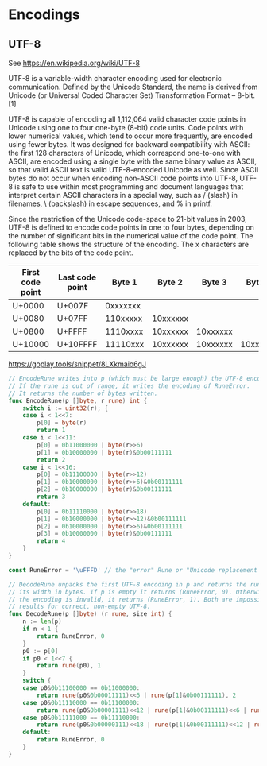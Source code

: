# Encodings

## UTF-8

See https://en.wikipedia.org/wiki/UTF-8

UTF-8 is a variable-width character encoding used for electronic communication. Defined by the Unicode Standard, the name is derived from Unicode (or Universal Coded Character Set) Transformation Format – 8-bit.[1]

UTF-8 is capable of encoding all 1,112,064 valid character code points in Unicode using one to four one-byte (8-bit) code units. Code points with lower numerical values, which tend to occur more frequently, are encoded using fewer bytes. It was designed for backward compatibility with ASCII: the first 128 characters of Unicode, which correspond one-to-one with ASCII, are encoded using a single byte with the same binary value as ASCII, so that valid ASCII text is valid UTF-8-encoded Unicode as well. Since ASCII bytes do not occur when encoding non-ASCII code points into UTF-8, UTF-8 is safe to use within most programming and document languages that interpret certain ASCII characters in a special way, such as / (slash) in filenames, \ (backslash) in escape sequences, and % in printf.

Since the restriction of the Unicode code-space to 21-bit values in 2003, UTF-8 is defined to encode code points in one to four bytes, depending on the number of significant bits in the numerical value of the code point. The following table shows the structure of the encoding. The x characters are replaced by the bits of the code point.

| First code point | Last code point | Byte 1   | Byte 2   | Byte 3   | Byte 4   |
|------------------|-----------------|----------|----------|----------|----------|
| U+0000           | U+007F          | 0xxxxxxx	|          |          |          |
| U+0080           | U+07FF          | 110xxxxx | 10xxxxxx |	        |          |
| U+0800           | U+FFFF          | 1110xxxx | 10xxxxxx | 10xxxxxx |	         |
| U+10000          | U+10FFFF        | 11110xxx | 10xxxxxx | 10xxxxxx | 10xxxxxx |

https://goplay.tools/snippet/8LXkmaio6gJ

```go
// EncodeRune writes into p (which must be large enough) the UTF-8 encoding of the rune.
// If the rune is out of range, it writes the encoding of RuneError.
// It returns the number of bytes written.
func EncodeRune(p []byte, r rune) int {
	switch i := uint32(r); {
	case i < 1<<7:
		p[0] = byte(r)
		return 1
	case i < 1<<11:
		p[0] = 0b11000000 | byte(r>>6)
		p[1] = 0b10000000 | byte(r)&0b00111111
		return 2
	case i < 1<<16:
		p[0] = 0b11100000 | byte(r>>12)
		p[1] = 0b10000000 | byte(r>>6)&0b00111111
		p[2] = 0b10000000 | byte(r)&0b00111111
		return 3
	default:
		p[0] = 0b11110000 | byte(r>>18)
		p[1] = 0b10000000 | byte(r>>12)&0b00111111
		p[2] = 0b10000000 | byte(r>>6)&0b00111111
		p[3] = 0b10000000 | byte(r)&0b00111111
		return 4
	}
}

const RuneError = '\uFFFD' // the "error" Rune or "Unicode replacement character"

// DecodeRune unpacks the first UTF-8 encoding in p and returns the rune and
// its width in bytes. If p is empty it returns (RuneError, 0). Otherwise, if
// the encoding is invalid, it returns (RuneError, 1). Both are impossible
// results for correct, non-empty UTF-8.
func DecodeRune(p []byte) (r rune, size int) {
	n := len(p)
	if n < 1 {
		return RuneError, 0
	}
	p0 := p[0]
	if p0 < 1<<7 {
		return rune(p0), 1
	}
	switch {
	case p0&0b11100000 == 0b11000000:
		return rune(p0&0b00011111)<<6 | rune(p[1]&0b00111111), 2
	case p0&0b11110000 == 0b11100000:
		return rune(p0&0b00001111)<<12 | rune(p[1]&0b00111111)<<6 | rune(p[2]&0b00111111), 3
	case p0&0b11111000 == 0b11110000:
		return rune(p0&0b00000111)<<18 | rune(p[1]&0b00111111)<<12 | rune(p[2]&0b00111111)<<6 | rune(p[3]&0b00111111), 4
	default:
		return RuneError, 0
	}
}
```
